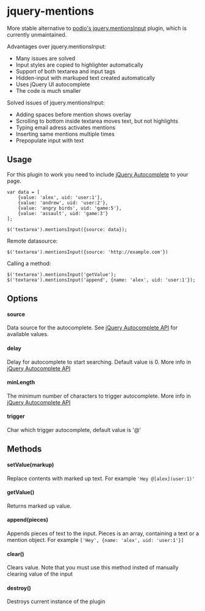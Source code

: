 jquery-mentions
===============
More stable alternative to [podio's jquery.mentionsInput](https://github.com/podio/jquery-mentions-input) plugin, which is currently unmaintained.

Advantages over jquery.mentionsInput:
- Many issues are solved
- Input styles are copied to highlighter automatically
- Support of both textarea and input tags
- Hidden-input with markuped text created automatically
- Uses jQuery UI autocomplete
- The code is much smaller

Solved issues of jquery.mentionsInput:
- Adding spaces before mention shows overlay
- Scrolling to bottom inside textarea moves text, but not highlights
- Typing email adress activates mentions
- Inserting same mentions multiple times
- Prepopulate input with text

## Usage
For this plugin to work you need to include [jQuery Autocomplete](http://jqueryui.com/autocomplete/) to your page.

```
var data = [
    {value: 'alex', uid: 'user:1'},
    {value: 'andrew', uid: 'user:2'},
    {value: 'angry birds', uid: 'game:5'},
    {value: 'assault', uid: 'game:3'}
];

$('textarea').mentionsInput({source: data});
```

Remote datasource:

```
$('textarea').mentionsInput({source: 'http://example.com'})
```

Calling a method:
```
$('textarea').mentionsInput('getValue');
$('textarea').mentionsInput('append', {name: 'alex', uid: 'user:1'});
```

## Options

#### source
  Data source for the autocomplete. See [jQuery Autocomplete API](http://api.jqueryui.com/autocomplete/#option-source) for available values.
#### delay
  Delay for autocomplete to start searching. Default value is 0. More info in [jQuery Autocomplete API](http://api.jqueryui.com/autocomplete/#option-delay)
#### minLength
  The minimum number of characters to trigger autocomplete. More info in [jQuery Autocomplete API](http://api.jqueryui.com/autocomplete/#option-minLength)
#### trigger
  Char which trigger autocomplete, default value is '@'


## Methods

#### setValue(markup)
  Replace contents with marked up text. For example `'Hey @[alex](user:1)'`

#### getValue()
  Returns marked up value.

#### append(pieces)
  Appends pieces of text to the input. Pieces is an array, containing a text or a mention object. For example `['Hey', {name: 'alex', uid: 'user:1'}]`

#### clear()
  Clears value. Note that you must use this method insted of manually clearing value of the input

#### destroy()
  Destroys current instance of the plugin
